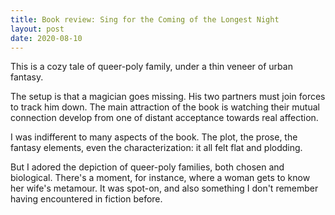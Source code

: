 ```yaml
---
title: Book review: Sing for the Coming of the Longest Night
layout: post
date: 2020-08-10
---
```




This is a cozy tale of queer-poly family, under a thin veneer of urban fantasy.

The setup is that a magician goes missing. His two partners must join forces to track him down. The main attraction of the book is watching their mutual connection develop from one of distant acceptance towards real affection.

I was indifferent to many aspects of the book. The plot, the prose, the fantasy elements, even the characterization: it all felt flat and plodding.

But I adored the depiction of queer-poly families, both chosen and biological. There's a moment, for instance, where a woman gets to know her wife's metamour. It was spot-on, and also something I don't remember having encountered in fiction before.

